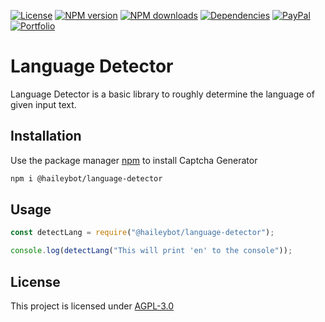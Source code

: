 [![License](https://img.shields.io/github/license/HaileyBot/language-detector?color=d32)](https://github.com/HaileyBot/language-detector/blob/master/LICENSE)
[![NPM version](https://img.shields.io/npm/v/@haileybot/language-detector.svg?maxAge=3600&color=d52)](https://www.npmjs.com/package/@haileybot/language-detector)
[![NPM downloads](https://img.shields.io/npm/dt/@haileybot/language-detector.svg?maxAge=3600&color=db0)](https://www.npmjs.com/package/@haileybot/language-detector)
[![Dependencies](https://img.shields.io/david/HaileyBot/language-detector.svg?maxAge=3600&color=2c1)](https://david-dm.org/HaileyBot/language-detector)
[![PayPal](https://img.shields.io/badge/donate-paypal-13e)](https://donate.haileybot.com)
[![Portfolio](https://img.shields.io/badge/-view%20portfolio-blueviolet)](https://cheesits456.dev)

# Language Detector

Language Detector is a basic library to roughly determine the language of given input text.

## Installation

Use the package manager [npm](https://www.npmjs.com/) to install Captcha Generator

```bash
npm i @haileybot/language-detector
```

## Usage

```js
const detectLang = require("@haileybot/language-detector");

console.log(detectLang("This will print 'en' to the console"));
```

## License
This project is licensed under [AGPL-3.0](https://github.com/HaileyBot/captcha-generator/blob/master/LICENSE)